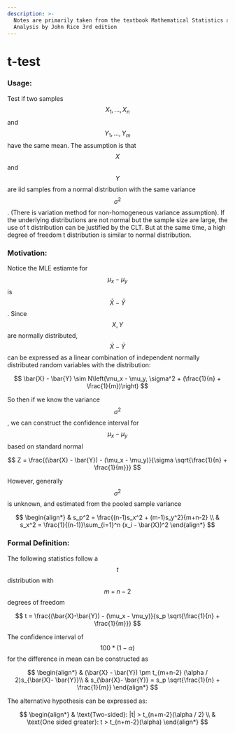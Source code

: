```yaml
---
description: >-
  Notes are primarily taken from the textbook Mathematical Statistics and Data
  Analysis by John Rice 3rd edition
---
```


# t-test

### Usage:&#x20;

Test if two samples $$X_1, ..., X_n$$and $$Y_1, ..., Y_m$$ have the same mean. The assumption is that $$X$$ and $$Y$$ are iid samples from a normal distribution with the same variance $$\sigma^2$$. (There is variation method for non-homogeneous variance assumption). If the underlying distributions are not normal but the sample size are large, the use of t distribution can be justified by the CLT. But at the same time, a high degree of freedom t distribution is similar to normal distribution.

### Motivation:&#x20;

Notice the MLE estiamte for $$\mu_x - \mu_y$$is $$\bar{X} - \bar{Y}$$. Since $$X, Y$$ are normally distributed, $$\bar{X} - \bar{Y}$$ can be expressed as a linear combination of independent normally distributed random variables with the distribution:&#x20;

$$
\bar{X} - \bar{Y} \sim N\left(\mu_x - \mu_y,  \sigma^2 + (\frac{1}{n} + \frac{1}{m})\right)
$$

So then if we know the variance $$\sigma^2$$, we can construct the confidence interval for $$\mu_x - \mu_y$$based on standard normal&#x20;

$$
Z = \frac{(\bar{X} - \bar{Y}) - (\mu_x - \mu_y)}{\sigma \sqrt{\frac{1}{n} + \frac{1}{m}}}
$$

However, generally $$\sigma^2$$is unknown, and estimated from the pooled sample variance&#x20;

$$
\begin{align*}
        & s_p^2 = \frac{(n-1)s_x^2 + (m-1)s_y^2}{m+n-2} \\
        & s_x^2 = \frac{1}{(n-1)}\sum_{i=1}^n (x_i - \bar{X})^2
    \end{align*}
$$

### Formal Definition:&#x20;

The following statistics follow a $$t$$ distribution with $$m+n-2$$ degrees of freedom&#x20;

$$
t = \frac{(\bar{X}-\bar{Y}) - (\mu_x - \mu_y)}{s_p \sqrt{\frac{1}{n} + \frac{1}{m}}}
$$



The confidence interval of $$100 * (1-\alpha)$$ for the difference in mean can be constructed as&#x20;

$$
\begin{align*}
        & (\bar{X} - \bar{Y}) \pm t_{m+n-2} (\alpha / 2)s_{\bar{X}- \bar{Y}}\\
        & s_{\bar{X}- \bar{Y}} = s_p \sqrt{\frac{1}{n} + \frac{1}{m}}
    \end{align*}
$$

The alternative hypothesis can be expressed as:&#x20;

$$
\begin{align*}
        & \text{Two-sided}: |t| > t_{n+m-2}(\alpha / 2) \\
        & \text{One sided greater}: t > t_{n+m-2}(\alpha)
    \end{align*}
$$

